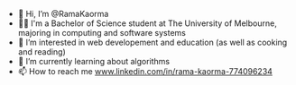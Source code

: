 - 👋 Hi, I’m @RamaKaorma
- 👩‍🎓 I'm a Bachelor of Science student at The University of Melbourne, majoring in computing and software systems
- 👀 I’m interested in web developement and education (as well as cooking and reading)
- 🌱 I’m currently learning about algorithms
- 📫 How to reach me www.linkedin.com/in/rama-kaorma-774096234

